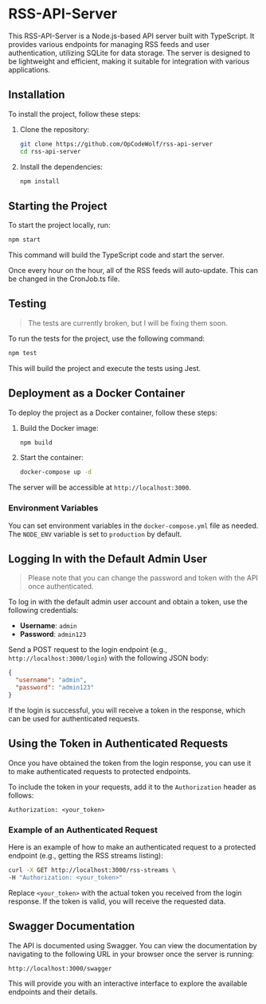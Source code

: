 # RSS-API-Server

This RSS-API-Server is a Node.js-based API server built with TypeScript. It provides various endpoints for managing RSS feeds and user authentication, utilizing SQLite for data storage. The server is designed to be lightweight and efficient, making it suitable for integration with various applications.

## Installation
To install the project, follow these steps:

1. Clone the repository:
   ```bash
   git clone https://github.com/OpCodeWolf/rss-api-server
   cd rss-api-server
   ```

2. Install the dependencies:
   ```bash
   npm install
   ```

## Starting the Project
To start the project locally, run:
```bash
npm start
```
This command will build the TypeScript code and start the server.

Once every hour on the hour, all of the RSS feeds will auto-update. This can be changed in the CronJob.ts file.

## Testing
> The tests are currently broken, but I will be fixing them soon.

To run the tests for the project, use the following command:
```bash
npm test
```
This will build the project and execute the tests using Jest.

## Deployment as a Docker Container
To deploy the project as a Docker container, follow these steps:

1. Build the Docker image:
   ```bash
   npm build
   ```

2. Start the container:
   ```bash
   docker-compose up -d
   ```

The server will be accessible at `http://localhost:3000`.

### Environment Variables
You can set environment variables in the `docker-compose.yml` file as needed. The `NODE_ENV` variable is set to `production` by default.

## Logging In with the Default Admin User
>Please note that you can change the password and token with the API once authenticated.

To log in with the default admin user account and obtain a token, use the following credentials:

- **Username**: `admin`
- **Password**: `admin123`

Send a POST request to the login endpoint (e.g., `http://localhost:3000/login`) with the following JSON body:

```json
{
  "username": "admin",
  "password": "admin123"
}
```

If the login is successful, you will receive a token in the response, which can be used for authenticated requests.

## Using the Token in Authenticated Requests
Once you have obtained the token from the login response, you can use it to make authenticated requests to protected endpoints. 

To include the token in your requests, add it to the `Authorization` header as follows:

```
Authorization: <your_token>
```

### Example of an Authenticated Request
Here is an example of how to make an authenticated request to a protected endpoint (e.g., getting the RSS streams listing):

```bash
curl -X GET http://localhost:3000/rss-streams \
-H "Authorization: <your_token>"
```

Replace `<your_token>` with the actual token you received from the login response. If the token is valid, you will receive the requested data.

## Swagger Documentation
The API is documented using Swagger. You can view the documentation by navigating to the following URL in your browser once the server is running:

```
http://localhost:3000/swagger
```

This will provide you with an interactive interface to explore the available endpoints and their details.

